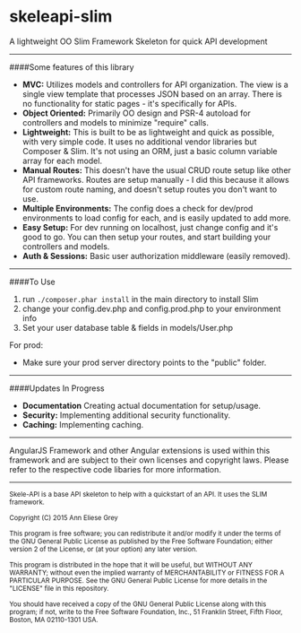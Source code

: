 # skeleapi-slim
A lightweight OO Slim Framework Skeleton for quick API development

___
####Some features of this library
- **MVC:** Utilizes models and controllers for API organization. The view is a single view template that processes JSON based on an array. There is no functionality for static pages - it's specifically for APIs.
- **Object Oriented:** Primarily OO design and PSR-4 autoload for controllers and models to minimize "require" calls.
- **Lightweight:** This is built to be as lightweight and quick as possible, with very simple code. It uses no additional vendor libraries but Composer & Slim. It's not using an ORM, just a basic column variable array for each model.
- **Manual Routes:** This doesn't have the usual CRUD route setup like other API frameworks. Routes are setup manually - I did this because it allows for custom route naming, and doesn't setup routes you don't want to use.
- **Multiple Environments:** The config does a check for dev/prod environments to load config for each, and is easily updated to add more.
- **Easy Setup:** For dev running on localhost, just change config and it's good to go. You can then setup your routes, and start building your controllers and models.
- **Auth & Sessions:** Basic user authorization middleware (easily removed).

___
####To Use
1. run `./composer.phar install` in the main directory to install Slim
2. change your config.dev.php and config.prod.php to your environment info
3. Set your user database table & fields in models/User.php

For prod:
- Make sure your prod server directory points to the "public" folder.

___
####Updates In Progress
- **Documentation** Creating actual documentation for setup/usage.
- **Security:** Implementing additional security functionality.
- **Caching:** Implementing caching.

---

AngularJS Framework and other Angular extensions is used within this framework and are subject to their own licenses and copyright laws. Please refer to the respective code libaries for more information.

---

<sup>Skele-API is a base API skeleton to help with a quickstart of an API. It uses the SLIM framework.</sup>

<sup>Copyright (C) 2015  Ann Eliese Grey</sup>

<sup>This program is free software; you can redistribute it and/or modify
it under the terms of the GNU General Public License as published by
the Free Software Foundation; either version 2 of the License, or
(at your option) any later version.</sup>

<sup>This program is distributed in the hope that it will be useful,
but WITHOUT ANY WARRANTY; without even the implied warranty of
MERCHANTABILITY or FITNESS FOR A PARTICULAR PURPOSE.  See the
GNU General Public License for more details in the "LICENSE" file in this repository.</sup>

<sup>You should have received a copy of the GNU General Public License along
with this program; if not, write to the Free Software Foundation, Inc.,
51 Franklin Street, Fifth Floor, Boston, MA 02110-1301 USA.</sup>
